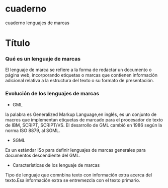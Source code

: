 # cuaderno
cuaderno lenguajes de marcas


# Título


### Qué es un lenguaje de marcas

El lenguaje de marca se refiere a la forma de redactar un documento o página web, incorporando etiquetas o marcas que contienen información adicional relativa a la estructura del texto o su formato de presentación.


### Evolución de los lenguajes de marcas


- GML


la palabra es Generalized Markup Language,en inglés, es un conjunto de macros que implementan etiquetas de marcado para el procesador de texto de IBM, SCRIPT, SCRIPT/VS.
El desarrollo de GML cambió en 1986 según la norma ISO 8879, al SGML.



- SGML


Es un estándar ISo para definir lenguajes de marcas generales para documentos descendiente del GML.




- Características de los lenguaje de marcas


Tipo de lenguaje que comnbina texto con información extra acerca del texto.Esa información extra se entremezcla con el texto primario.
